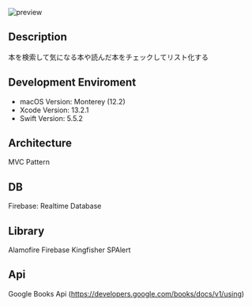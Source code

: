 ![preview](https://user-images.githubusercontent.com/34207265/153754711-e6db4531-14e8-4d0a-b433-58f0b8676f16.gif)
## Description
本を検索して気になる本や読んだ本をチェックしてリスト化する

## Development Enviroment
* macOS Version: Monterey (12.2)
* Xcode Version: 13.2.1
* Swift Version: 5.5.2

## Architecture
MVC Pattern

## DB
Firebase: Realtime Database

## Library
Alamofire
Firebase
Kingfisher
SPAlert

## Api
Google Books Api (https://developers.google.com/books/docs/v1/using)
